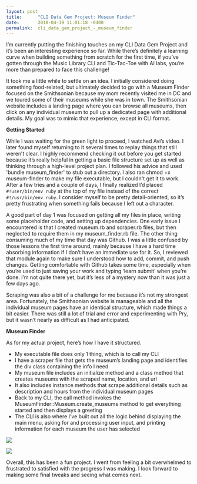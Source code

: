```yaml
---
layout: post
title:      "CLI Data Gem Project: Museum Finder"
date:       2018-04-19 11:01:18 -0400
permalink:  cli_data_gem_project_-_museum_finder
---
```



I’m currently putting the finishing touches on my CLI Data Gem Project and it’s been an interesting experience so far. While there’s definitely a learning curve when building something from scratch for the first time, if you’ve gotten through the Music Library CLI and Tic-Tac-Toe with AI labs, you’re more than prepared to face this challenge!

It took me a little while to settle on an idea. I initially considered doing something food-related, but ultimately decided to go with a Museum Finder focused on the Smithsonian because my mom recently visited me in DC and we toured some of their museums while she was in town. The Smithsonian website includes a landing page where you can browse all museums, then click on any individual museum to pull up a dedicated page with additional details. My goal was to mimic that experience, except in CLI format.

**Getting Started**

While I was waiting for the green light to proceed, I watched Avi’s video. I later found myself returning to it several times to replay things that still weren’t clear. I highly recommend checking it out before you get started because it’s really helpful in getting a basic file structure set up as well as thinking through a high-level project plan. I followed his advice and used 'bundle museum_finder' to stub out a directory. I also ran chmod +x museum-finder to make my file executable, but I couldn't get it to work. After a few tries and a couple of days, I finally realized I’d placed `#!user/bin/env ruby` at the top of my file instead of the correct `#!/usr/bin/env ruby`. I consider myself to be pretty detail-oriented, so it’s pretty frustrating when something fails because I left out a character.

A good part of day 1 was focused on getting all my files in place, writing some placeholder code, and setting up dependencies. One early issue I encountered is that I created museum.rb and scraper.rb files, but then neglected to require them in my museum_finder.rb file. The other thing consuming much of my time that day was Github. I was a little confused by those lessons the first time around, mainly because I have a hard time absorbing information if I don’t have an immediate use for it. So, I reviewed that module again to make sure I understood how to add, commit, and push changes. Getting comfortable with Github takes some time, especially when you’re used to just saving your work and typing ‘learn submit’ when you’re done. I’m not quite there yet, but it’s less of a mystery now than it was just a few days ago.

Scraping was also a bit of a challenge for me because it’s not my strongest area. Fortunately, the Smithsonian website is manageable and all the individual museum pages have an identical structure, which made things a bit easier. There was still a lot of trial and error and experimenting with Pry, but it wasn’t nearly as difficult as I had anticipated. 

**Museum Finder**

As for my actual project, here’s how I have it structured.

* My executable file does only 1 thing, which is to call my CLI
* I have a scraper file that gets the museum’s landing page and identifies the div class containing the info I need
* My museum file includes an initialize method and a class method that creates museums with the scraped name, location, and url
* It also includes instance methods that scrape additional details such as description and hours from the individual museum pages
* Back to my CLI, the call method invokes the MuseumFinder::Museum.create_museums method to get everything started and then displays a greeting
* The CLI is also where I’ve built out all the logic behind displaying the main menu, asking for and processing user input, and printing information for each museum the user has selected

![](https://i.imgur.com/GDkmDd2.png)

![](https://i.imgur.com/LIJoo4N.png)

Overall, this has been a fun project. I went from feeling a bit overwhelmed to frustrated to satisfied with the progress I was making. I look forward to making some final tweaks and seeing what comes next.
